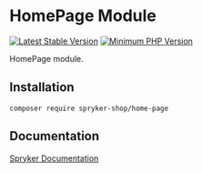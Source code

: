 # HomePage Module
[![Latest Stable Version](https://poser.pugx.org/spryker-shop/home-page/v/stable.svg)](https://packagist.org/packages/spryker-shop/home-page)
[![Minimum PHP Version](https://img.shields.io/badge/php-%3E%3D%207.4-8892BF.svg)](https://php.net/)

HomePage module.

## Installation

```
composer require spryker-shop/home-page
```

## Documentation

[Spryker Documentation](https://docs.spryker.com)
